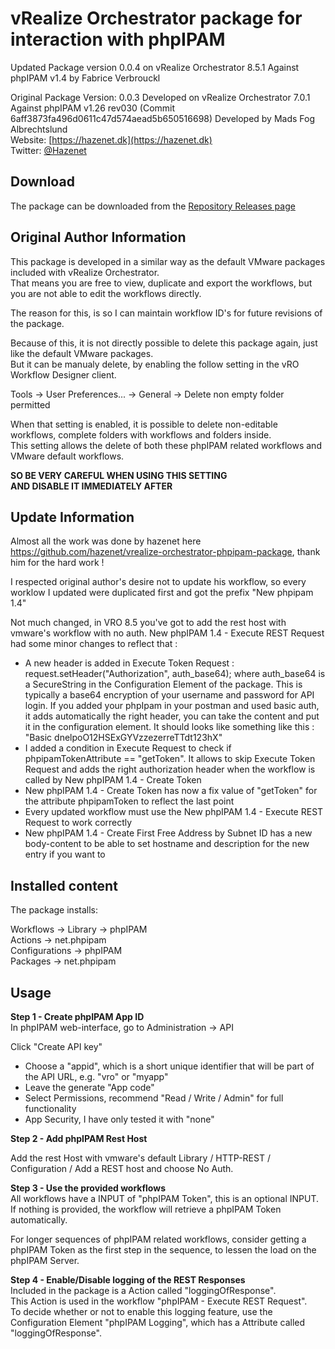 # vRealize Orchestrator package for interaction with phpIPAM

Updated Package version 0.0.4
on vRealize Orchestrator 8.5.1
Against phpIPAM v1.4
by Fabrice Verbrouckl

Original Package Version: 0.0.3
Developed on vRealize Orchestrator 7.0.1
Against phpIPAM v1.26 rev030 (Commit 6aff3873fa496d0611c47d574aead5b650516698) 
Developed by Mads Fog Albrechtslund  
Website: [https://hazenet.dk](https://hazenet.dk)  
Twitter: [@Hazenet](https://twitter.com/Hazenet)  

## Download

The package can be downloaded from the [Repository Releases page](https://github.com/archit3kt/vrealize-orchestrator-phpipam-package/releases)  

## Original Author Information

This package is developed in a similar way as the default VMware packages included with vRealize Orchestrator.  
That means you are free to view, duplicate and export the workflows, but you are not able to edit the workflows directly.

The reason for this, is so I can maintain workflow ID's for future revisions of the package.  

Because of this, it is not directly possible to delete this package again, just like the default VMware packages.  
But it can be manualy delete, by enabling the follow setting in the vRO Workflow Designer client.  

Tools -> User Preferences... -> General -> Delete non empty folder permitted

When that setting is enabled, it is possible to delete non-editable workflows, complete folders with workflows and folders inside.  
This setting allows the delete of both these phpIPAM related workflows and VMware default workflows.  

**SO BE VERY CAREFUL WHEN USING THIS SETTING**  
**AND DISABLE IT IMMEDIATELY AFTER**  

## Update Information

Almost all the work was done by hazenet here https://github.com/hazenet/vrealize-orchestrator-phpipam-package, thank him for the hard work !

I respected original author's desire not to update his workflow, so every worklow I updated were duplicated first and got the prefix "New phpipam 1.4"

Not much changed, in VRO 8.5 you've got to add the rest host with vmware's workflow with no auth. New phpIPAM 1.4 - Execute REST Request had some minor changes to reflect that :

- A new header is added in Execute Token Request : request.setHeader("Authorization", auth_base64); where auth_base64 is a SecureString in the Configuration Element of the package. This is typically a base64 encryption of your username and password for API login. If you added your phpIpam in your postman and used basic auth, it adds automatically the right header, you can take the content and put it in the configuration element. It should looks like something like this : "Basic dnelpoO12HSExGYVzzezerreTTdt123hX"
- I added a condition in Execute Request to check if phpipamTokenAttribute == "getToken". It allows to skip Execute Token Request and adds the right authorization header when the workflow is called by New phpIPAM 1.4 - Create Token
- New phpIPAM 1.4 - Create Token has now a fix value of "getToken" for the attribute phpipamToken to reflect the last point
- Every updated workflow must use the New phpIPAM 1.4 - Execute REST Request to work correctly
- New phpIPAM 1.4 - Create First Free Address by Subnet ID has a new body-content to be able to set hostname and description for the new entry if you want to

## Installed content

The package installs:  

Workflows -> Library -> phpIPAM  
Actions -> net.phpipam  
Configurations -> phpIPAM  
Packages -> net.phpipam  

## Usage

**Step 1 - Create phpIPAM App ID**  
In phpIPAM web-interface, go to Administration -> API  
  
Click "Create API key"

* Choose a "appid", which is a short unique identifier that will be part of the API URL, e.g. "vro" or "myapp"
* Leave the generate "App code"
* Select Permissions, recommend "Read / Write / Admin" for full functionality
* App Security, I have only tested it with "none"

**Step 2 - Add phpIPAM Rest Host**  

Add the rest Host with vmware's default Library / HTTP-REST / Configuration / Add a REST host and choose No Auth.

**Step 3 - Use the provided workflows**  
All workflows have a INPUT of "phpIPAM Token", this is an optional INPUT.  
If nothing is provided, the workflow will retrieve a phpIPAM Token automatically.  

For longer sequences of phpIPAM related workflows, consider getting a phpIPAM Token as the first step in the sequence, to lessen the load on the phpIPAM Server. 

**Step 4 - Enable/Disable logging of the REST Responses**  
Included in the package is a Action called "loggingOfResponse".  
This Action is used in the workflow "phpIPAM - Execute REST Request".  
To decide whether or not to enable this logging feature, use the Configuration Element "phpIPAM Logging", which has a Attribute called "loggingOfResponse".

